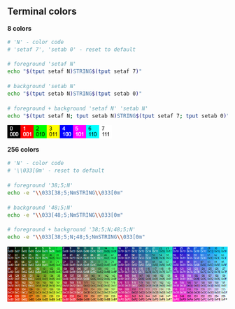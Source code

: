 Terminal colors
---

**8 colors**
```sh
# 'N' - color code
# 'setaf 7', 'setab 0' - reset to default

# foreground 'setaf N'
echo "$(tput setaf N)STRING$(tput setaf 7)"

# background 'setab N'
echo "$(tput setab N)STRING$(tput setab 0)"

# foreground + background 'setaf N' 'setab N'
echo "$(tput setaf N; tput setab N)STRING$(tput setaf 7; tput setab 0)"
```
![color](https://github.com/rern/tips/blob/master/bash/color_table_8.png)  

**256 colors**
```sh
# 'N' - color code
# '\\033[0m' - reset to default

# foreground '38;5;N'
echo -e "\\033[38;5;NmSTRING\\033[0m"

# background '48;5;N'
echo -e "\\033[48;5;NmSTRING\\033[0m"

# foreground + background '38;5;N;48;5;N'
echo -e "\\033[38;5;N;48;5;NmSTRING\\033[0m"
```
![color](https://github.com/rern/tips/blob/master/bash/color_table.png)  

